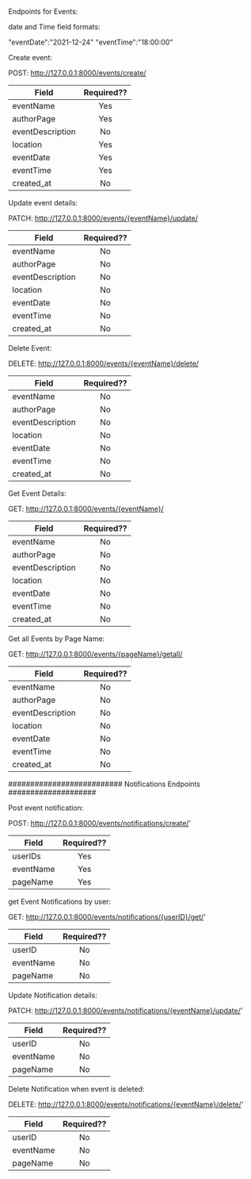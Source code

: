 

Endpoints for Events:

date and Time field formats:

"eventDate":"2021-12-24"
"eventTime":"18:00:00"


Create event:

POST:
http://127.0.0.1:8000/events/create/

| Field         | Required??    | 
| ------------- |:-------------:| 
| eventName     | Yes           | 
| authorPage    | Yes           | 
| eventDescription| No          | 
| location      | Yes           | 
| eventDate     | Yes           | 
| eventTime     | Yes           | 
| created_at    | No            | --> This field is automatically generated by the model while posting in DB


Update event details:

PATCH:
http://127.0.0.1:8000/events/{eventName}/update/

| Field         | Required??    | 
| ------------- |:-------------:| 
| eventName     | No            | 
| authorPage    | No            | 
| eventDescription| No          | 
| location      | No            | 
| eventDate     | No            | 
| eventTime     | No            |
| created_at    | No            | --> This field is automatically generated by the model while posting in DB


Delete Event:

DELETE:
http://127.0.0.1:8000/events/{eventName}/delete/


| Field         | Required??    | 
| ------------- |:-------------:| 
| eventName     | No            | 
| authorPage    | No            | 
| eventDescription| No          | 
| location      | No            | 
| eventDate     | No            | 
| eventTime     | No            |
| created_at    | No            | 


Get Event Details:

GET:
http://127.0.0.1:8000/events/{eventName}/

| Field         | Required??    | 
| ------------- |:-------------:| 
| eventName     | No            | 
| authorPage    | No            | 
| eventDescription| No          | 
| location      | No            | 
| eventDate     | No            | 
| eventTime     | No            |
| created_at    | No            | 



Get all Events by Page Name:

GET: 
http://127.0.0.1:8000/events/{pageName}/getall/

| Field         | Required??    | 
| ------------- |:-------------:| 
| eventName     | No            | 
| authorPage    | No            | 
| eventDescription| No          | 
| location      | No            | 
| eventDate     | No            | 
| eventTime     | No            |
| created_at    | No            | 


##########################  Notifications Endpoints  ####################

Post event notification:

POST:
http://127.0.0.1:8000/events/notifications/create/'

| Field         | Required??    | 
| ------------- |:-------------:| 
| userIDs       | Yes           |
| eventName     | Yes           | 
| pageName      | Yes           | 




get Event Notifications by user:

GET:
http://127.0.0.1:8000/events/notifications/{userID}/get/'

| Field         | Required??    | 
| ------------- |:-------------:| 
| userID        | No            |
| eventName     | No            | 
| pageName      | No            | 



Update Notification details:

PATCH:
http://127.0.0.1:8000/events/notifications/{eventName}/update/'

| Field         | Required??    | 
| ------------- |:-------------:| 
| userID        | No            |
| eventName     | No            | 
| pageName      | No            | 


Delete Notification when event is deleted:

DELETE:
http://127.0.0.1:8000/events/notifications/{eventName}/delete/'

| Field         | Required??    | 
| ------------- |:-------------:| 
| userID        | No            |
| eventName     | No            | 
| pageName      | No            | 
